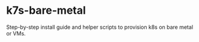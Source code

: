 # k7s-bare-metal
Step-by-step install guide and helper scripts to provision k8s on bare metal or VMs. 
